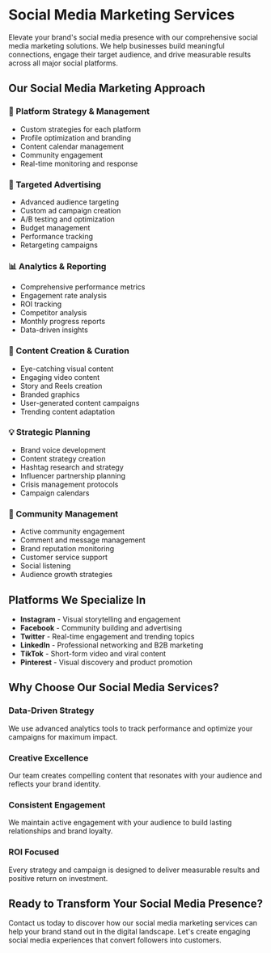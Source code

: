 # Social Media Marketing Services

Elevate your brand's social media presence with our comprehensive social media marketing solutions. We help businesses build meaningful connections, engage their target audience, and drive measurable results across all major social platforms.

## Our Social Media Marketing Approach

### 📱 Platform Strategy & Management
- Custom strategies for each platform
- Profile optimization and branding
- Content calendar management
- Community engagement
- Real-time monitoring and response

### 🎯 Targeted Advertising
- Advanced audience targeting
- Custom ad campaign creation
- A/B testing and optimization
- Budget management
- Performance tracking
- Retargeting campaigns

### 📊 Analytics & Reporting
- Comprehensive performance metrics
- Engagement rate analysis
- ROI tracking
- Competitor analysis
- Monthly progress reports
- Data-driven insights

### 🎨 Content Creation & Curation
- Eye-catching visual content
- Engaging video content
- Story and Reels creation
- Branded graphics
- User-generated content campaigns
- Trending content adaptation

### 💡 Strategic Planning
- Brand voice development
- Content strategy creation
- Hashtag research and strategy
- Influencer partnership planning
- Crisis management protocols
- Campaign calendars

### 🤝 Community Management
- Active community engagement
- Comment and message management
- Brand reputation monitoring
- Customer service support
- Social listening
- Audience growth strategies

## Platforms We Specialize In

- **Instagram** - Visual storytelling and engagement
- **Facebook** - Community building and advertising
- **Twitter** - Real-time engagement and trending topics
- **LinkedIn** - Professional networking and B2B marketing
- **TikTok** - Short-form video and viral content
- **Pinterest** - Visual discovery and product promotion

## Why Choose Our Social Media Services?

### Data-Driven Strategy
We use advanced analytics tools to track performance and optimize your campaigns for maximum impact.

### Creative Excellence
Our team creates compelling content that resonates with your audience and reflects your brand identity.

### Consistent Engagement
We maintain active engagement with your audience to build lasting relationships and brand loyalty.

### ROI Focused
Every strategy and campaign is designed to deliver measurable results and positive return on investment.

## Ready to Transform Your Social Media Presence?

Contact us today to discover how our social media marketing services can help your brand stand out in the digital landscape. Let's create engaging social media experiences that convert followers into customers.
